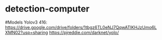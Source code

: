# detection-computer
#Models
Yolov3 416:
https://drive.google.com/drive/folders/1tbgz6TL0eNJ7QqwATlKHJzUmo6LXMN02?usp=sharing
https://pjreddie.com/darknet/yolo/
